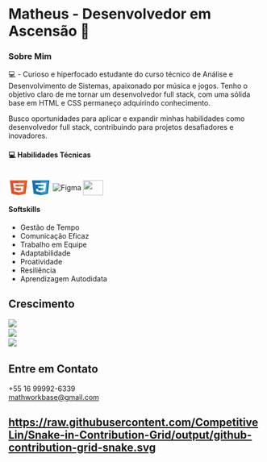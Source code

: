 # Matheus - Desenvolvedor em Ascensão 🚀

### Sobre Mim
💻 - Curioso e hiperfocado estudante do curso técnico de Análise e Desenvolvimento de Sistemas, apaixonado por música e jogos. Tenho o objetivo claro de me tornar um desenvolvedor full stack, com uma sólida base em HTML e CSS permaneço adquirindo conhecimento.

Busco oportunidades para aplicar e expandir minhas habilidades como desenvolvedor full stack, contribuindo para projetos desafiadores e inovadores.



#### 💻 Habilidades Técnicas
<div style="display: inline_block"><br>
  <img align="center" alt="HTML" height="30" width="40" src="https://raw.githubusercontent.com/devicons/devicon/master/icons/html5/html5-original.svg">
  <img align="center" alt="CSS" height="30" width="40" src="https://raw.githubusercontent.com/devicons/devicon/master/icons/css3/css3-original.svg">
  <img align="center" height="30" width="40" src="https://cdn.jsdelivr.net/gh/devicons/devicon/icons/figma/figma-original.svg" alt="Figma"/>
  <img align="center" height="30" width="40" src="https://cdn.jsdelivr.net/gh/devicons/devicon/icons/git/git-plain.svg">
          
</div>


#### Softskills
- Gestão de Tempo
- Comunicação Eficaz
- Trabalho em Equipe
- Adaptabilidade
- Proatividade
- Resiliência
- Aprendizagem Autodidata



## Crescimento 
![](https://github-readme-stats.vercel.app/api?username=mathtxt&theme=synthwave&hide_border=false&include_all_commits=false&count_private=false)<br/>
![](https://github-readme-streak-stats.herokuapp.com/?user=mathtxt&theme=synthwave&hide_border=false)<br/>
![](https://github-readme-stats.vercel.app/api/top-langs/?username=mathtxt&theme=synthwave&hide_border=false&include_all_commits=false&count_private=false&layout=compact)

## Entre em Contato
+55 16 99992-6339
<br>
mathworkbase@gmail.com


https://raw.githubusercontent.com/CompetitiveLin/Snake-in-Contribution-Grid/output/github-contribution-grid-snake.svg
---

